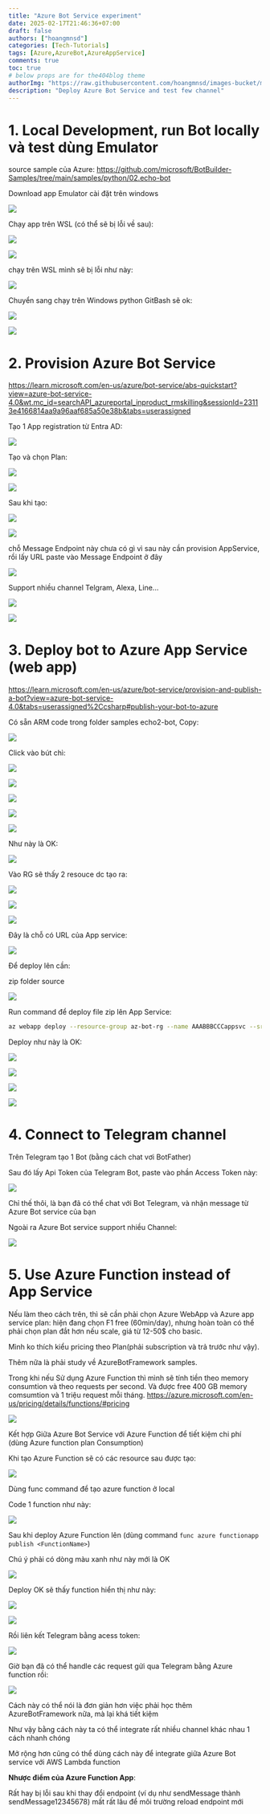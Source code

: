 ```yaml
---
title: "Azure Bot Service experiment"
date: 2025-02-17T21:46:36+07:00
draft: false
authors: ["hoangmnsd"]
categories: [Tech-Tutorials]
tags: [Azure,AzureBot,AzureAppService]
comments: true
toc: true
# below props are for the404blog theme
authorImg: "https://raw.githubusercontent.com/hoangmnsd/images-bucket/master/static/images/hoangmsnd-avatar001.jpg"
description: "Deploy Azure Bot Service and test few channel"
---
```



# 1. Local Development, run Bot locally và test dùng Emulator

source sample của Azure: https://github.com/microsoft/BotBuilder-Samples/tree/main/samples/python/02.echo-bot

Download app Emulator cài đặt trên windows

![](https://d32yh8fbac5ivo.cloudfront.net/static/images/azure-bot-emulator-1.jpg)

Chạy app trên WSL (có thể sẽ bị lỗi về sau):

![](https://d32yh8fbac5ivo.cloudfront.net/static/images/azure-bot-run-local.jpg)

![](https://d32yh8fbac5ivo.cloudfront.net/static/images/azure-bot-emulator-1-open.jpg)

chạy trên WSL mình sẽ bị lỗi như này:

![](https://d32yh8fbac5ivo.cloudfront.net/static/images/azure-bot-emulator-1-open-error.jpg)

Chuyển sang chạy trên Windows python GitBash sẽ ok:

![](https://d32yh8fbac5ivo.cloudfront.net/static/images/azure-bot-run-local-gitbash.jpg)

![](https://d32yh8fbac5ivo.cloudfront.net/static/images/azure-bot-emulator-1-open-ok.jpg)


# 2. Provision Azure Bot Service 

https://learn.microsoft.com/en-us/azure/bot-service/abs-quickstart?view=azure-bot-service-4.0&wt.mc_id=searchAPI_azureportal_inproduct_rmskilling&sessionId=23113e4166814aa9a96aaf685a50e38b&tabs=userassigned

Tạo 1 App registration từ Entra AD:

![](https://d32yh8fbac5ivo.cloudfront.net/static/images/azure-bot-app-reg-1.jpg)

Tạo và chọn Plan:

![](https://d32yh8fbac5ivo.cloudfront.net/static/images/azure-bot-create-1-plan.jpg)

![](https://d32yh8fbac5ivo.cloudfront.net/static/images/azure-bot-create-2-rev.jpg)

Sau khi tạo:

![](https://d32yh8fbac5ivo.cloudfront.net/static/images/azure-bot-created.jpg)

![](https://d32yh8fbac5ivo.cloudfront.net/static/images/azure-bot-created-tab-profile.jpg)

chỗ Message Endpoint này chưa có gì vì sau này cần provision AppService, rồi lấy URL paste vào Message Endpoint ở đây

![](https://d32yh8fbac5ivo.cloudfront.net/static/images/azure-bot-created-tab-config.jpg)

Support nhiều channel Telgram, Alexa, Line...

![](https://d32yh8fbac5ivo.cloudfront.net/static/images/azure-bot-created-tab-channel.jpg)

![](https://d32yh8fbac5ivo.cloudfront.net/static/images/azure-bot-created-tab-test.jpg)

# 3. Deploy bot to Azure App Service (web app)

https://learn.microsoft.com/en-us/azure/bot-service/provision-and-publish-a-bot?view=azure-bot-service-4.0&tabs=userassigned%2Ccsharp#publish-your-bot-to-azure

Có sẵn ARM code trong folder samples echo2-bot, Copy:

![](https://d32yh8fbac5ivo.cloudfront.net/static/images/azure-bot-app-svc-arm.jpg)

Click vào bút chì:

![](https://d32yh8fbac5ivo.cloudfront.net/static/images/azure-bot-app-svc-arm-ui.jpg)

![](https://d32yh8fbac5ivo.cloudfront.net/static/images/azure-bot-app-svc-arm-ui-2.jpg)

![](https://d32yh8fbac5ivo.cloudfront.net/static/images/azure-bot-app-svc-arm-ui-3.jpg)

![](https://d32yh8fbac5ivo.cloudfront.net/static/images/azure-bot-app-svc-arm-ui-3-error.jpg)

![](https://d32yh8fbac5ivo.cloudfront.net/static/images/azure-bot-app-svc-arm-ui-3-error-fix.jpg)

Như này là OK:

![](https://d32yh8fbac5ivo.cloudfront.net/static/images/azure-bot-app-svc-arm-deployed.jpg)

Vào RG sẽ thấy 2 resouce dc tạo ra:

![](https://d32yh8fbac5ivo.cloudfront.net/static/images/azure-bot-rg.jpg)

![](https://d32yh8fbac5ivo.cloudfront.net/static/images/azure-bot-rg-env.jpg)

![](https://d32yh8fbac5ivo.cloudfront.net/static/images/azure-bot-rg-config.jpg)

Đây là chỗ có URL của App service:

![](https://d32yh8fbac5ivo.cloudfront.net/static/images/azure-bot-rg-webapp.jpg)

Để deploy lên cần:

zip folder source

![](https://d32yh8fbac5ivo.cloudfront.net/static/images/azure-bot-rg-webapp-deploy-zip.jpg)

Run command để deploy file zip lên App Service:
```sh
az webapp deploy --resource-group az-bot-rg --name AAABBBCCCappsvc --src-path ./AAABBBCCC-echobot.zip --type zip
```

Deploy như này là OK:

![](https://d32yh8fbac5ivo.cloudfront.net/static/images/azure-bot-rg-webapp-deploy-ok.jpg)

![](https://d32yh8fbac5ivo.cloudfront.net/static/images/azure-bot-rg-webapp-deploy-ok-2.jpg)

![](https://d32yh8fbac5ivo.cloudfront.net/static/images/azure-bot-rg-config-endpoint.jpg)

![](https://d32yh8fbac5ivo.cloudfront.net/static/images/azure-bot-rg-config-test.jpg)

# 4. Connect to Telegram channel

Trên Telegram tạo 1 Bot (bằng cách chat vơi BotFather)

Sau đó lấy Api Token của Telegram Bot, paste vào phần Access Token này:

![](https://d32yh8fbac5ivo.cloudfront.net/static/images/azure-bot-rg-config-channel-telegram.jpg)

Chỉ thế thôi, là bạn đã có thể chat với Bot Telegram, và nhận message từ Azure Bot service của bạn

Ngoài ra Azure Bot service support nhiều Channel:

![](https://d32yh8fbac5ivo.cloudfront.net/static/images/azure-bot-created-tab-channel-2.jpg)

# 5. Use Azure Function instead of App Service

Nếu làm theo cách trên, thì sẽ cần phải chọn Azure WebApp và Azure app service plan: hiện đang chọn F1 free (60min/day), nhưng hoàn toàn có thể phải chọn plan đắt hơn nếu scale, giá từ 12-50$ cho basic.

Mình ko thích kiểu pricing theo Plan(phải subscription và trả trước như vậy). 

Thêm nữa là phải study về AzureBotFramework samples.

Trong khi nếu Sử dụng Azure Function thì mình sẽ tính tiền theo memory consumtion và theo requests per second. Và được free 400 GB memory comsumtion và 1 triệu request mỗi tháng. https://azure.microsoft.com/en-us/pricing/details/functions/#pricing

![](https://d32yh8fbac5ivo.cloudfront.net/static/images/azure-bot-azfunction-price.jpg)

Kết hợp Giữa Azure Bot Service với Azure Function để tiết kiệm chi phí (dùng Azure function plan Consumption)

Khi tạo Azure Function sẽ có các resource sau được tạo:

![](https://d32yh8fbac5ivo.cloudfront.net/static/images/azure-bot-azfunction-resource.jpg)

Dùng func command để tạo azure function ở local

Code 1 function như này:

![](https://d32yh8fbac5ivo.cloudfront.net/static/images/azure-bot-azfunction-vscode.jpg)

Sau khi deploy Azure Function lên (dùng command `func azure functionapp publish <FunctionName>`)

Chú ý phải có dòng màu xanh như này mới là OK

![](https://d32yh8fbac5ivo.cloudfront.net/static/images/azure-bot-azfunction-vscode-deploy.jpg)

Deploy OK sẽ thấy function hiển thị như này:

![](https://d32yh8fbac5ivo.cloudfront.net/static/images/azure-bot-azfunction-running-app.jpg)

![](https://d32yh8fbac5ivo.cloudfront.net/static/images/azure-bot-update-endpoint.jpg)

Rồi liên kết Telegram bằng acess token:

![](https://d32yh8fbac5ivo.cloudfront.net/static/images/azure-bot-update-endpoint-telegram-ok.jpg)

Giờ bạn đã có thể handle các request gửi qua Telegram bằng Azure function rồi:

![](https://d32yh8fbac5ivo.cloudfront.net/static/images/azure-bot-azfunction-log.jpg)

Cách này có thể nói là đơn giản hơn việc phải học thêm AzureBotFramework nữa, mà lại khá tiết kiệm

Như vậy bằng cách này ta có thể integrate rất nhiều channel khác nhau 1 cách nhanh chóng

Mở rộng hơn cũng có thể dùng cách này để integrate giữa Azure Bot service với AWS Lambda function

**Nhược điểm của Azure Function App**: 

Rất hay bị lỗi sau khi thay đổi endpoint (ví dụ như sendMessage thành sendMessage12345678) mất rất lâu để môi trường reload endpoint mới



